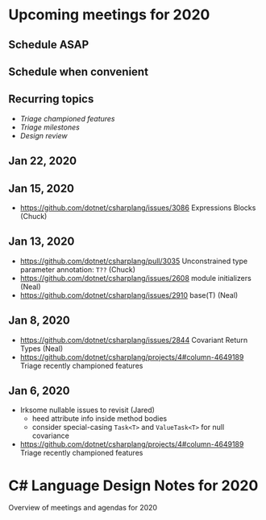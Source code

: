 ﻿# Upcoming meetings for 2020

## Schedule ASAP

## Schedule when convenient

## Recurring topics

- *Triage championed features*
- *Triage milestones*
- *Design review*

## Jan 22, 2020

## Jan 15, 2020

- https://github.com/dotnet/csharplang/issues/3086 Expressions Blocks (Chuck)

## Jan 13, 2020

- https://github.com/dotnet/csharplang/pull/3035 Unconstrained type parameter annotation: `T??` (Chuck)
- https://github.com/dotnet/csharplang/issues/2608 module initializers (Neal)
- https://github.com/dotnet/csharplang/issues/2910 base(T) (Neal)

## Jan 8, 2020

- https://github.com/dotnet/csharplang/issues/2844 Covariant Return Types (Neal)
- https://github.com/dotnet/csharplang/projects/4#column-4649189 Triage recently championed features

## Jan 6, 2020

- Irksome nullable issues to revisit (Jared)
    - heed attribute info inside method bodies
    - consider special-casing `Task<T>` and `ValueTask<T>` for null covariance
- https://github.com/dotnet/csharplang/projects/4#column-4649189 Triage recently championed features

# C# Language Design Notes for 2020

Overview of meetings and agendas for 2020
